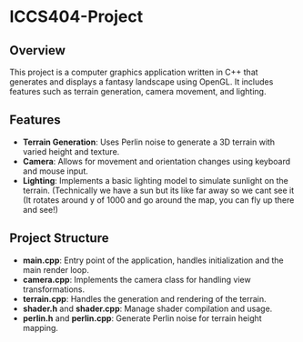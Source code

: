 # ICCS404-Project

## Overview

This project is a computer graphics application written in C++ that generates and displays a fantasy landscape using OpenGL. It includes features such as terrain generation, camera movement, and lighting.

## Features

- **Terrain Generation**: Uses Perlin noise to generate a 3D terrain with varied height and texture.
- **Camera**: Allows for movement and orientation changes using keyboard and mouse input.
- **Lighting**: Implements a basic lighting model to simulate sunlight on the terrain. (Technically we have a sun but its like far away so we cant see it (It rotates around y of 1000 and go around the map, you can fly up there and see!)

## Project Structure

- **main.cpp**: Entry point of the application, handles initialization and the main render loop.
- **camera.cpp**: Implements the camera class for handling view transformations.
- **terrain.cpp**: Handles the generation and rendering of the terrain.
- **shader.h** and **shader.cpp**: Manage shader compilation and usage.
- **perlin.h** and **perlin.cpp**: Generate Perlin noise for terrain height mapping.

